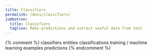 ```yaml
---
title: Classifiers
permalink: /docs/classifiers/
jumbotron:
  title: Classifiers
  tagline: Make predictions and extract useful data from text
---
```




{% comment %}
classifiers
entities
classifications
training / machine learning
examples
predictions
{% endcomment %}
